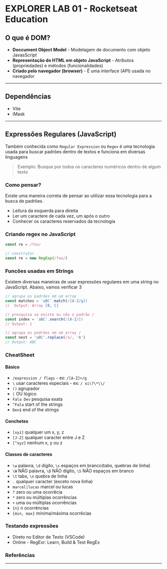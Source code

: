 # EXPLORER LAB 01 - Rocketseat Education

## O que é DOM?

- **Doccument Object Model** - Modelagem de documento com objeto JavasScript
- **Representação do HTML em objeto JavaScript** - Atributos (propriedades) e métodos (funcionalidades)
- **Criado pelo navegador (browser)** - É uma interface (API) usada no navegador

---

## Dependências

- Vite
- iMask

---

## Expressões Regulares (JavaScript)

Também conhecida como `Regular Expression` ou `Regex` é uma tecnologia usada para buscar padrões dentro de textos e funciona em diversas linguagens

> Exemplo: Busque por todos os caracteres numéricos dentro de algum texto

### Como pensar?

Existe uma maneira correta de pensar ao utilizar essa tecnologia para a busca de padrões.

- Leitura da esquerda para direita
- Ler um caractere de cada vez, um após o outro
- Conhecer os caracteres reservados da tecnologia

### Criando regex no JavaScript

```js
const re = /foo/

// construtor
const re = new RegExp(/foo/)
```

### Funcões usadas em Strings

Existem diversas maneiras de usar expressões regulares em uma string no JavaScript. Abaixo, vamos verificar 3

```js
// agrupa os padrões em um array
const matches = 'aBC'.match(/[A-Z/g])
//  Output: Array [B, C]

// presquisa se existe ou não o padrão /
const index = 'aBC'.search(/[A-Z/])
// Output: 1

// agrupa os padrões em um array /
const next = 'aBC'.replace(/a/, 'A')
// Output: ABC
```

### CheatSheet

#### **Básico**

- `/expression / flags` - ex: `/[A-Z]+/g`
- `\` usar caracteres especiais - ex: `/ oi\?\*\\/`
- `()` agrupador
- `|` OU lógico
- `Fala Dev` pesquisa exata
- `^Fala` start of the strings
- `Dev$` end of the strings

#### **Conchetes**

- `[xyz]` qualquer um x, y, z
- `[J-Z]` qualquer caracter entre J e Z
- `[^xyz]` nenhum x, y ou z

#### **Classes de caracteres**

- `\w` palavra, `\d` dígito, `\s` espaços em branco(tabs, quebras de linha)
- `\W` NÃO palavra, `\D` NÃO dígito, `\S` NÃO espaços em branco
- `\t` tabs, `\n` quebra de linha
- `.` qualquer caracter (exceto nova linha)
- `marcel|lucas` marcel ou lucas
- `?` zero ou uma ocorrêcia
- `*` zero ou múltiplas ocorrências
- `+` uma ou múltiplas ocorrências
- `{n}` n ocorrências
- `{min, max}` mínima/máxima ocorrêcias

### Testando expressões

- Direto no Editor de Texto (VSCode)
- Online - RegExr: Learn, Build & Test RegEx

### Referências

---
